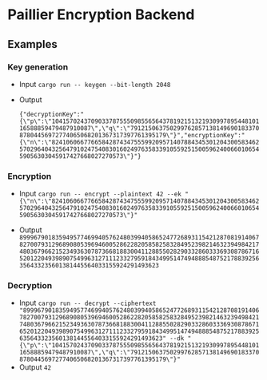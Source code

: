 # Paillier Encryption Backend

## Examples

### Key generation

-   Input
    `cargo run -- keygen --bit-length 2048`
-   Output

    `{"decryptionKey":"{\"p\":\"104157024370903378755509855656437819215132193099789544810116588859479487910087\",\"q\":\"79121506375029976285713814969018337087804456972774065068201367317397761395179\"}","encryptionKey":"{\"n\":\"8241060667766584287434755599209571407884345301204300583462570296404325647910247540830160249763583391055925150059624006601065459056303045917427668027270573\"}"}`

### Encryption

-   Input
    `cargo run -- encrypt --plaintext 42 --ek "{\"n\":\"8241060667766584287434755599209571407884345301204300583462570296404325647910247540830160249763583391055925150059624006601065459056303045917427668027270573\"}"`

-   Output
    `8999679018359495774699405762480399405865247726893115421287081914067827007931296890805396946005286228205858258328495239821463239498421748036796621523493630787366818830041128855028290332860333693087867165201220493989075499631271112332795918434995147494888548752178839256356433235601381445564033155924291493623`

### Decryption

-   Input
    `cargo run -- decrypt --ciphertext "8999679018359495774699405762480399405865247726893115421287081914067827007931296890805396946005286228205858258328495239821463239498421748036796621523493630787366818830041128855028290332860333693087867165201220493989075499631271112332795918434995147494888548752178839256356433235601381445564033155924291493623" --dk "{\"p\":\"104157024370903378755509855656437819215132193099789544810116588859479487910087\",\"q\":\"79121506375029976285713814969018337087804456972774065068201367317397761395179\"}"`
-   Output
    `42`
